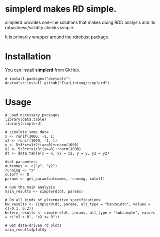 # simplerd makes RD simple. 

simplerd provides one-line solutions that makes doing RDD analysis and its robustness/validity checks simple. 

It is primarily wrapper around the rdrobust package.

# Installation

You can install **simplerd** from GitHub.

```
# install.packages("devtools")
devtools::install_github("TsaiLintung/simplerd")
```

# Usage

```
# Load necessary packages
library(data.table)
library(simplerd)

# simulate some data
x <- runif(1000, -1, 1)
x2 <- runif(1000, -1, 1)
y <- 5+3*x+x1+2*(x>=0)+rnorm(1000)
y2 <- 5+3*x+x1+3*(x>=0)+rnorm(1000)
dt <- data.table(x = x, x2 = x2, y = y, y2 = y2)

#set parameters
outcomes <- c("y", "y2")
running <- "x"
cutoff <- 0
params <- get_param(outcomes, running, cutoff)

# Run the main analysis
main_results <- simplerd(dt, params)

# Do all kinds of alternative specifications
bw_results <- simplerd(dt, params, alt_type = "bandwidth", values = c(-0.1, 0.2))
hetero_results <- simplerd(dt, params, alt_type = "subsample", values = c("x2 > 0", "x2 <= 0"))

# Get data-driven rd plots
main_results$plot$y

```
